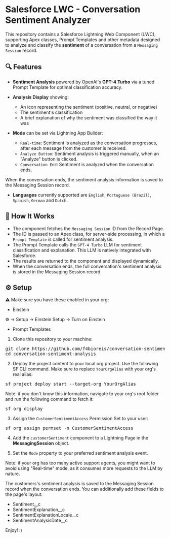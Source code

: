 # Salesforce LWC - Conversation Sentiment Analyzer

This repository contains a Salesforce Lightning Web Component (LWC), supporting Apex classes, Prompt Templates and other metadata designed to analyze and classify the **sentiment** of a conversation from a `Messaging Session` record.

## 🔍 Features

- **Sentiment Analysis** powered by OpenAI's **GPT-4 Turbo** via a tuned Prompt Template for optimal classification accuracy.
  
- **Analysis Display** showing:
  - An icon representing the sentiment (positive, neutral, or negative)
  - The sentiment's classification
  - A brief explanation of why the sentiment was classified the way it was
    
- **Mode** can be set via Lightning App Builder:
  - `Real-time`: Sentiment is analyzed as the conversation progresses, after each message from the customer is received.
  - `Analyze Button`: Sentiment analysis is triggered manually, when an "Analyze" button is clicked.
  - `Conversation End`: Sentiment is analyzed when the conversation ends.

When the conversation ends, the sentiment analysis information is saved to the Messaging Session record.
    
- **Languages** currently supported are `English`, `Portuguese (Brazil)`, `Spanish`, `German` and `Dutch`.

## 🧠 How It Works

- The component fetches the `Messaging Session` ID from the Record Page.
- The ID is passed to an Apex class, for server-side processing, in which a `Prompt Template` is called for sentiment analysis.
- The Prompt Template calls the `GPT-4 Turbo` LLM for sentiment classification and explanation. This LLM is natively integrated with Salesforce.
- The results are returned to the component and displayed dynamically.
- When the conversation ends, the full conversation's sentiment analysis is stored in the Messaging Session record.

## ⚙️ Setup
⚠️ Make sure you have these enabled in your org:

- Einstein

⚙️ -> Setup -> Einstein Setup -> Turn on Einstein

- Prompt Templates

1. Clone this repository to your machine:

<pre>
git clone https://github.com/f4bioreis/conversation-sentiment-analysis.git
cd conversation-sentiment-analysis
</pre>
  
2. Deploy the project content to your local org project. Use the following SF CLI command. Make sure to replace `YourOrgAlias` with your org's real alias:

<pre>sf project deploy start --target-org YourOrgAlias</pre>

  Note: if you don't know this information, navigate to your org's root folder and run the following command to fetch it:

<pre>sf org display</pre>

3. Assign the `CustomerSentimentAccess` Permission Set to your user:

<pre>sf org assign permset -n CustomerSentimentAccess</pre>

4. Add the `customerSentiment` component to a Lightning Page in the **MessagingSession** object.

5. Set the `Mode` property to your preferred sentiment analysis event.

  Note: if your org has too many active support agents, you might want to avoid using "Real-time" mode, as it consumes more requests to the LLM by nature.

The customers's sentiment analysis is saved to the Messaging Session record when the conversation ends. You can additionally add these fields to the page's layout:

  - Sentiment__c
  - SentimentExplanation__c
  - SentimentExplanationLocale__c
  - SentimentAnalysisDate__c
 
Enjoy! :)